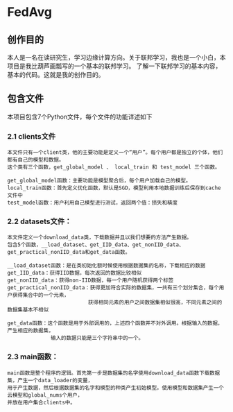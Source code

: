 # FedAvg

## 创作目的

  本人是一名在读研究生，学习边缘计算方向。关于联邦学习，我也是一个小白，本项目是我比葫芦画瓢写的一个基本的联邦学习。
  了解一下联邦学习的基本内容，基本的代码。这就是我的创作目的。
  
## 包含文件

  本项目包含7个Python文件，每个文件的功能详述如下
  ### 2.1 clients文件
  
    本文件只有一个client类，他的主要功能是定义一个“用户”。每个用户都是独立的个体，他们都有自己的模型和数据。
    这个类有三个函数，get_global_model 、 local_train 和 test_model 三个函数。
    
    get_global_model函数：主要功能是模型聚合后，每个用户加载自己的模型。
    local_train函数：首先定义优化函数，默认是SGD，模型利用本地数据训练后保存到cache文件中
    test_model函数：用户利用自己模型进行测试，返回两个值：损失和精度
    
    
  ### 2.2 datasets文件：
  
    本文件定义一个download_data类，下载数据并且以我们想要的方法产生数据。
    包含5个函数，__load_dataset、get_IID_data、get_nonIID_data、get_practical_nonIID_data和get_data函数。
    
    __load_dataset函数：是在类初始化额时候使用根据数据集的名称，下载相应的数据
    get_IID_data：获得IID数据，每次返回的数据比较相似
    get_nonIID_data：获得non-IID数据，每一个用户随机获得两个标签
    get_practical_nonIID_data：获得更加符合实际的数据集，一共有三个划分集合，每个用户获得集合中的一个元素，
                              获得相同元素的用户之间数据集相似很高，不同元素之间的数据集基本不相似
    
    get_data函数：这个函数是用于外部调用的，上述四个函数并不对外调用。根据输入的数据，产生相应的数据集，
                  输入的数据只能是三个字符串中的一个。
    
  ### 2.3 main函数：
  
    main函数是整个程序的逻辑。首先第一步是数据集的名字使用download_data函数下载数据集，产生一个data_loader的变量，
    用于产生数据，然后根据数据集的名字和模型的种类产生初始模型。使用模型和数据集产生一个云模型和global_nums个用户，
    并放在用户集合clients中。
    
    
    
    
    
    
    
    
    
    
    
